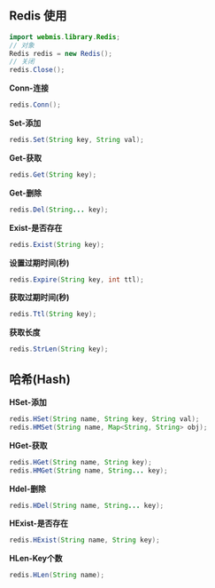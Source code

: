 ## Redis 使用
```java
import webmis.library.Redis;
// 对象
Redis redis = new Redis();
// 关闭
redis.Close();
```
**Conn-连接**
```java
redis.Conn();
```
**Set-添加**
```java
redis.Set(String key, String val);
```
**Get-获取**
```java
redis.Get(String key);
```
**Get-删除**
```java
redis.Del(String... key);
```
**Exist-是否存在**
```java
redis.Exist(String key);
```
**设置过期时间(秒)**
```java
redis.Expire(String key, int ttl);
```
**获取过期时间(秒)**
```java
redis.Ttl(String key);
```
**获取长度**
```java
redis.StrLen(String key);
```

## 哈希(Hash)
**HSet-添加**
```java
redis.HSet(String name, String key, String val);
redis.HMSet(String name, Map<String, String> obj);
```
**HGet-获取**
```java
redis.HGet(String name, String key);
redis.HMGet(String name, String... key);
```
**Hdel-删除**
```java
redis.HDel(String name, String... key);
```
**HExist-是否存在**
```java
redis.HExist(String name, String key);
```
**HLen-Key个数**
```java
redis.HLen(String name);
```
